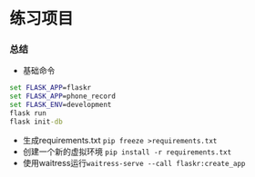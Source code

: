 # 练习项目




### 总结

- 基础命令  
```cmd
set FLASK_APP=flaskr
set FLASK_APP=phone_record
set FLASK_ENV=development
flask run
flask init-db
```
- 生成requirements.txt `pip freeze >requirements.txt`
- 创建一个新的虚拟环境
    `pip install -r requirements.txt`
- 使用waitress运行`waitress-serve --call flaskr:create_app`